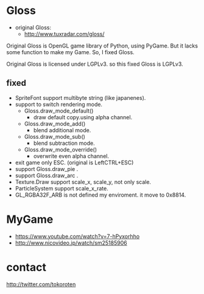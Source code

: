 # Gloss
* original Gloss:
  * http://www.tuxradar.com/gloss/

Original Gloss is OpenGL game library of Python, using PyGame.
But it lacks some function to make my Game.
So, I fixed Gloss.

Original Gloss is licensed under LGPLv3. so this fixed Gloss is LGPLv3.

## fixed
* SpriteFont support multibyte string (like japanenes).
* support to switch rendering mode.
  * Gloss.draw_mode_default()
    * draw default copy.using alpha channel.
  * Gloss.draw_mode_add()
    * blend additional mode.
  * Gloss.draw_mode_sub()
    * blend subtraction mode.
  * Gloss.draw_mode_override()
    * overwrite even alpha channel.
* exit game only ESC. (original is LeftCTRL+ESC)
* support Gloss.draw_pie .
* support Gloss.draw_arc .
* Texture.Draw support scale_x, scale_y, not only scale.
* ParticleSystem support scale_x_rate.
* GL_RGBA32F_ARB is not defined my enviroment. it move to 0x8814.


# MyGame
* https://www.youtube.com/watch?v=7-hPyxorhho
* http://www.nicovideo.jp/watch/sm25185906

# contact
http://twitter.com/tokoroten
